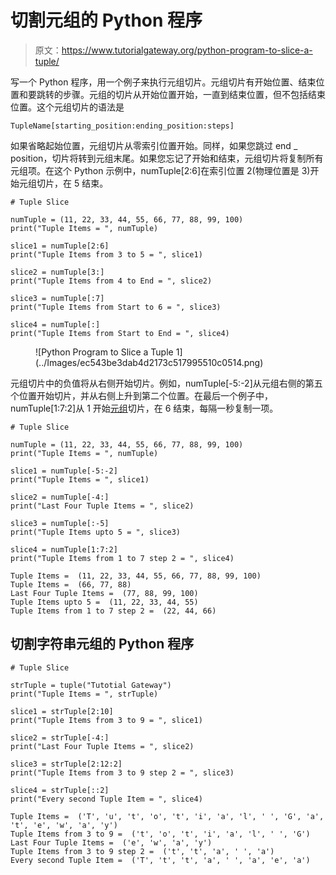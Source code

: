 # 切割元组的 Python 程序

> 原文：<https://www.tutorialgateway.org/python-program-to-slice-a-tuple/>

写一个 Python 程序，用一个例子来执行元组切片。元组切片有开始位置、结束位置和要跳转的步骤。元组的切片从开始位置开始，一直到结束位置，但不包括结束位置。这个元组切片的语法是

```
TupleName[starting_position:ending_position:steps]
```

如果省略起始位置，元组切片从零索引位置开始。同样，如果您跳过 end _ position，切片将转到元组末尾。如果您忘记了开始和结束，元组切片将复制所有元组项。在这个 Python 示例中，numTuple[2:6]在索引位置 2(物理位置是 3)开始元组切片，在 5 结束。

```
# Tuple Slice

numTuple = (11, 22, 33, 44, 55, 66, 77, 88, 99, 100)
print("Tuple Items = ", numTuple)

slice1 = numTuple[2:6]
print("Tuple Items from 3 to 5 = ", slice1)

slice2 = numTuple[3:]
print("Tuple Items from 4 to End = ", slice2)

slice3 = numTuple[:7]
print("Tuple Items from Start to 6 = ", slice3)

slice4 = numTuple[:]
print("Tuple Items from Start to End = ", slice4)
```

<figure class="wp-block-image size-large">![Python Program to Slice a Tuple 1](../Images/ec543be3dab4d2173c517995510c0514.png)</figure>

元组切片中的负值将从右侧开始切片。例如，numTuple[-5:-2]从元组右侧的第五个位置开始切片，并从右侧上升到第二个位置。在最后一个例子中，numTuple[1:7:2]从 1 开始[元组](https://www.tutorialgateway.org/python-tuple/)切片，在 6 结束，每隔一秒复制一项。

```
# Tuple Slice

numTuple = (11, 22, 33, 44, 55, 66, 77, 88, 99, 100)
print("Tuple Items = ", numTuple)

slice1 = numTuple[-5:-2]
print("Tuple Items = ", slice1)

slice2 = numTuple[-4:]
print("Last Four Tuple Items = ", slice2)

slice3 = numTuple[:-5]
print("Tuple Items upto 5 = ", slice3)

slice4 = numTuple[1:7:2]
print("Tuple Items from 1 to 7 step 2 = ", slice4)
```

```
Tuple Items =  (11, 22, 33, 44, 55, 66, 77, 88, 99, 100)
Tuple Items =  (66, 77, 88)
Last Four Tuple Items =  (77, 88, 99, 100)
Tuple Items upto 5 =  (11, 22, 33, 44, 55)
Tuple Items from 1 to 7 step 2 =  (22, 44, 66)
```

## 切割字符串元组的 Python 程序

```
# Tuple Slice

strTuple = tuple("Tutotial Gateway")
print("Tuple Items = ", strTuple)

slice1 = strTuple[2:10]
print("Tuple Items from 3 to 9 = ", slice1)

slice2 = strTuple[-4:]
print("Last Four Tuple Items = ", slice2)

slice3 = strTuple[2:12:2]
print("Tuple Items from 3 to 9 step 2 = ", slice3)

slice4 = strTuple[::2]
print("Every second Tuple Item = ", slice4)
```

```
Tuple Items =  ('T', 'u', 't', 'o', 't', 'i', 'a', 'l', ' ', 'G', 'a', 't', 'e', 'w', 'a', 'y')
Tuple Items from 3 to 9 =  ('t', 'o', 't', 'i', 'a', 'l', ' ', 'G')
Last Four Tuple Items =  ('e', 'w', 'a', 'y')
Tuple Items from 3 to 9 step 2 =  ('t', 't', 'a', ' ', 'a')
Every second Tuple Item =  ('T', 't', 't', 'a', ' ', 'a', 'e', 'a')
```